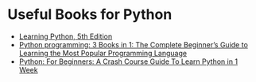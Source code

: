# Useful Books for Python

- [Learning Python, 5th Edition](https://www.amazon.com/Learning-Python-5th-Mark-Lutz/dp/1449355730/ref=sr_1_8?keywords=python&qid=1639822633&sr=8-8)
- [Python programming: 3 Books in 1: The Complete Beginner’s Guide to Learning the Most Popular Programming Language](https://www.amazon.com/Python-programming-Complete-Beginners-Programming-ebook/dp/B08TV3HFXC/ref=sr_1_9?keywords=python&qid=1639822633&sr=8-9)
- [Python: For Beginners: A Crash Course Guide To Learn Python in 1 Week ](https://www.amazon.com/Python-Beginners-programming-web-programming-programmer-ebook/dp/B075JGW5YK/ref=sr_1_15?keywords=python&qid=1639822633&sr=8-15)
